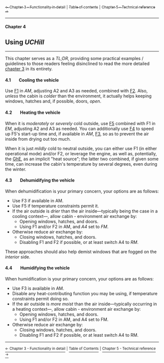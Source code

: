 [<sub>&#8592; Chapter 3 - Functionality in detail</sub>](./3_functionality_details.md) <sub>|</sub> [<sub>Table of contents</sub>](./0_table_of_contents.md) <sub>|</sub> [<sub>Chapter 5 - Technical reference &#8594;</sub>](./5_technical_reference.md)
***
#### Chapter 4
## Using *UCHill*
***
This chapter serves as a *TL;DR*, providing some practical examples / guidelines to those readers feeling disinclined to read the more detailed [chapter 3](./3_functionality_details.md) in its entirety.

#### 4.1&#160;&#160;&#160;&#160;&#160;&#160;&#160;&#160;Cooling the vehicle

Use [F1](./3112_driver_passenger_ac.md) in *AM*, adjusting A2 and A3 as needed, combined with [F2](./3112_driver_passenger_ac.md). Also, *unless* the cabin is *colder* than the environment, it actually helps keeping windows, hatches and, if possible, doors, *open*.

#### 4.2&#160;&#160;&#160;&#160;&#160;&#160;&#160;&#160;Heating the vehicle

When it is *moderately* or *severely* cold outside, use [F5](./3115_cabin_heaters.md) combined with F1 in *EM*, adjusting A2 and A3 as needed. You can additionally use [F4](./3114_auxiliary_heating.md) to speed up F5's start-up time and, if available in *AM*, [F3](./3113_humidity_management.md), so as to prevent the air inside from drying out too much.

When it is just *mildly* cold to neutral outside, you can either use F1 (in either operational mode) and/or F2, or leverage the engine, as well as, potentially, the [GhE](./3121_greenhouse_effect.md), as an implicit "heat source"; the latter two combined, if given some time, can increase the cabin's temperature by several degrees, even during the winter.

#### 4.3&#160;&#160;&#160;&#160;&#160;&#160;&#160;&#160;Dehumidifying the vehicle

When dehumidification is your primary concern, your options are as follows:
* Use F3 if available in AM.
* Use F5 if temperature constraints permit it.
* If the air outside is *drier* than the air inside—typically being the case in a cooling context—, allow cabin - environment air exchange by:
    * Opening windows, hatches, and doors.
    * Using F1 and/or F2 in AM, and *A4* set to *FM*.
* Otherwise reduce air exchange by:
    * Closing windows, hatches, and doors.
    * Disabling F1 and F2 if possible, or at least switch A4 to *RM*.

These approaches should also help demist windows that are fogged on the *interior* side.

#### 4.4&#160;&#160;&#160;&#160;&#160;&#160;&#160;&#160;Humidifying the vehicle

When humidification is your primary concern, your options are as follows:
* Use F3 is available in AM.
* Disable any heat-contributing function you may be using, if temperature constraints permit doing so.
* If the air outside is *more moist* than the air inside—typically occurring in a heating context—, allow cabin - environment air exchange by:
    * Opening windows, hatches, and doors.
    * Using F1 and/or F2 in AM, and A4 set to FM.
* Otherwise reduce air exchange by:
    * Closing windows, hatches, and doors.
    * Disabling F1 and F2 if possible, or at least switch A4 to RM.

***
[<sup>&#8592; Chapter 3 - Functionality in detail</sup>](.3_functionality_details.md) <sup>|</sup> [<sup>Table of Contents</sup>](./0_table_of_contents.md) <sup>|</sup> [<sup>Chapter 5 - Technical reference &#8594;</sup>](./5_technical_reference.md)
